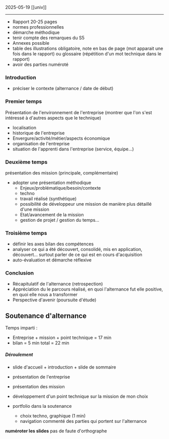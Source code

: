 2025-05-19
[[univ]]

---

- Rapport 20-25 pages
- normes professionnelles
- démarche méthodique
- tenir compte des remarques du S5
- Annexes possible
- table des illustrations obligatoire, note en bas de page (mot apparait une fois dans le rapport) ou glossaire (répétition d'un mot technique dans le rapport)
- avoir des parties numéroté

### Introduction
- préciser le contexte (alternance / date de début)

### Premier temps
Présentation de l'environnement de l'entreprise (montrer que l'on s'est intéressé à d'autres aspects que le technique)
- localisation
- historique de l'entreprise
- Envergure/activité/métier/aspects économique
- organisation de l'entreprise
- situation de l'apprenti dans l'entreprise (service, équipe...)

### Deuxième temps
présentation des mission (principale, complémentaire)
- adopter une présentation méthodique
	- Enjeux/problématique/besoin/contexte
	- techno
	- travail réalisé (synthétique)
	- possibilité de développeur une mission de manière plus détaillé d'une mission
	- Etat/avancement de la mission
	- gestion de projet / gestion du temps...

### Troisième temps
- définir les axes bilan des compétences
- analyser ce qui a été découvert, consolidé, mis en application, découvert... surtout parler de ce qui est en cours d'acquisition
- auto-évaluation et démarche réflexive

### Conclusion
- Récapitulatif de l'alternance (retrospection)
- Appréciation du le parcours réalisé, en quoi l'alternance fut elle positive, en quoi elle nous a transformer
- Perspective d'avenir (poursuite d'étude)






## Soutenance d'alternance
Temps imparti :
- Entreprise + mission + point technique = 17 min
- bilan = 5 min
total = 22 min

##### Déroulement
- slide d'accueil + introduction + slide de sommaire
- présentation de l'entreprise
- présentation des mission
- développement d'un point technique sur la mission de mon choix

- portfolio dans la soutenance
	- choix techno, graphique (1 min)
	- navigation commenté des parties qui portent sur l'alternance

**numéroter les slides**
pas de faute d'orthographe

